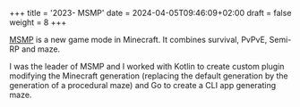 +++
title = '2023- MSMP'
date = 2024-04-05T09:46:09+02:00
draft = false 
weight = 8 
+++

[MSMP](https://github.com/msmp-mc) is a new game mode in Minecraft. It combines survival, PvPvE, Semi-RP and maze. 

I was the leader of MSMP and I worked with Kotlin to create custom plugin modifying the Minecraft generation (replacing the default generation by the generation of a procedural maze) and Go to create a CLI app generating maze. 

